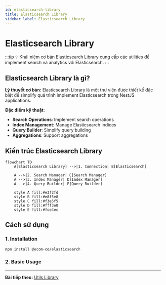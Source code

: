 ```yaml
---
id: elasticsearch-library
title: Elasticsearch Library
sidebar_label: Elasticsearch Library
---
```


# Elasticsearch Library

:::tip 💡 Khái niệm cơ bản
Elasticsearch Library cung cấp các utilities để implement search và analytics với Elasticsearch.
:::

## Elasticsearch Library là gì?

**Lý thuyết cơ bản:**
Elasticsearch Library là một thư viện được thiết kế đặc biệt để simplify quá trình implement Elasticsearch trong NestJS applications.

**Đặc điểm kỹ thuật:**
- **Search Operations**: Implement search operations
- **Index Management**: Manage Elasticsearch indices
- **Query Builder**: Simplify query building
- **Aggregations**: Support aggregations

## Kiến trúc Elasticsearch Library

```mermaid
flowchart TD
    A[Elasticsearch Library] -->|1. Connection| B[Elasticsearch]
    
    A -->|2. Search Manager| C[Search Manager]
    A -->|3. Index Manager| D[Index Manager]
    A -->|4. Query Builder| E[Query Builder]
    
    style A fill:#e3f2fd
    style B fill:#e8f5e8
    style C fill:#f3e5f5
    style D fill:#fff3e0
    style E fill:#fce4ec
```

## Cách sử dụng

### **1. Installation**

```bash
npm install @ecom-co/elasticsearch
```

### **2. Basic Usage**


---

**Bài tiếp theo:** [Utils Library](/docs/ecom-co/libs/utils/utils-library)
